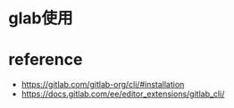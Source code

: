 # glab使用


# reference
- https://gitlab.com/gitlab-org/cli/#installation
- https://docs.gitlab.com/ee/editor_extensions/gitlab_cli/
